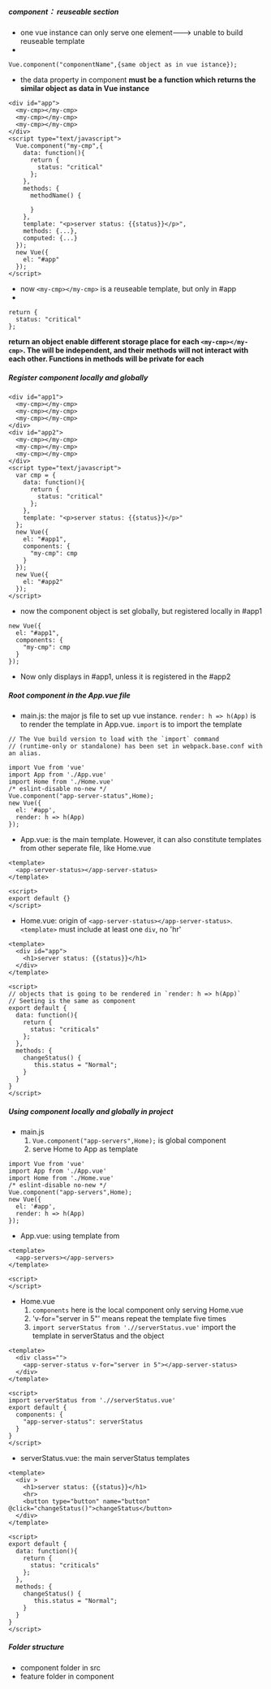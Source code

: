 ##### component： reuseable section
- one vue instance can only serve one element---> unable to build reuseable template
-
```
Vue.component("componentName",{same object as in vue istance});
```
- the data property in component **must be a function which returns the similar object as data in Vue instance**

```
<div id="app">
  <my-cmp></my-cmp>
  <my-cmp></my-cmp>
  <my-cmp></my-cmp>
</div>
<script type="text/javascript">
  Vue.component("my-cmp",{
    data: function(){
      return {
        status: "critical"
      };
    },
    methods: {
      methodName() {

      }
    },
    template: "<p>server status: {{status}}</p>",
    methods: {...},
    computed: {...}
  });
  new Vue({
    el: "#app"
  });
</script>
```
- now `<my-cmp></my-cmp>` is a reuseable template, but only in #app
-
```
return {
  status: "critical"
};
```
**return an object enable different storage place for each `<my-cmp></my-cmp>`. The <my-cmp> will be independent, and their methods will not interact with each other. Functions in methods will be private for each <my-cmp>**

##### Register component locally and globally
```
<div id="app1">
  <my-cmp></my-cmp>
  <my-cmp></my-cmp>
  <my-cmp></my-cmp>
</div>
<div id="app2">
  <my-cmp></my-cmp>
  <my-cmp></my-cmp>
  <my-cmp></my-cmp>
</div>
<script type="text/javascript">
  var cmp = {
    data: function(){
      return {
        status: "critical"
      };
    },
    template: "<p>server status: {{status}}</p>"
  };
  new Vue({
    el: "#app1",
    components: {
      "my-cmp": cmp
    }
  });
  new Vue({
    el: "#app2"
  });
</script>
```
- now the component object is set globally, but registered locally in #app1
```
new Vue({
  el: "#app1",
  components: {
    "my-cmp": cmp
  }
});
```
- Now <my-cmp></my-cmp> only displays in #app1, unless it is registered in the #app2

##### Root component in the App.vue file
- main.js: the major js file to set up vue instance. `render: h => h(App)` is to render the template in App.vue. `import` is to import the template

```
// The Vue build version to load with the `import` command
// (runtime-only or standalone) has been set in webpack.base.conf with an alias.

import Vue from 'vue'
import App from './App.vue'
import Home from './Home.vue'
/* eslint-disable no-new */
Vue.component("app-server-status",Home);
new Vue({
  el: '#app',
  render: h => h(App)
});
```

- App.vue: is the main template. However, it can also constitute templates from other seperate file, like Home.vue

```
<template>
  <app-server-status></app-server-status>
</template>

<script>
export default {}
</script>
```

- Home.vue: origin of `<app-server-status></app-server-status>`. `<template>` must include at least one `div`, no 'hr'


```
<template>
  <div id="app">
    <h1>server status: {{status}}</h1>
  </div>
</template>

<script>
// objects that is going to be rendered in `render: h => h(App)`
// Seeting is the same as component
export default {
  data: function(){
    return {
      status: "criticals"
    };
  },
  methods: {
    changeStatus() {
       this.status = "Normal";
    }
  }
}
</script>
```

##### Using component locally and globally in project
- main.js
  1. `Vue.component("app-servers",Home);` is global component
  2. serve Home to App as template

```
import Vue from 'vue'
import App from './App.vue'
import Home from './Home.vue'
/* eslint-disable no-new */
Vue.component("app-servers",Home);
new Vue({
  el: '#app',
  render: h => h(App)
});
```

- App.vue: using template from

```
<template>
  <app-servers></app-servers>
</template>

<script>
</script>
```

- Home.vue
  1. `components` here is the local component only serving Home.vue
  2. 'v-for="server in 5"' means repeat the template <app-server-status> five times
  3. `import serverStatus from './/serverStatus.vue'` import the template in serverStatus and the object

```
<template>
  <div class="">
    <app-server-status v-for="server in 5"></app-server-status>
  </div>
</template>

<script>
import serverStatus from './/serverStatus.vue'
export default {
  components: {
    "app-server-status": serverStatus
  }
}
</script>
```
- serverStatus.vue: the main serverStatus templates

```
<template>
  <div >
    <h1>server status: {{status}}</h1>
    <hr>
    <button type="button" name="button" @click="changeStatus()">changeStatus</button>
  </div>
</template>

<script>
export default {
  data: function(){
    return {
      status: "criticals"
    };
  },
  methods: {
    changeStatus() {
       this.status = "Normal";
    }
  }
}
</script>
```
##### Folder structure
- component folder in src
- feature folder in component
